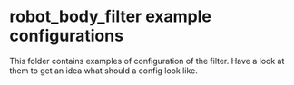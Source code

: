 # robot_body_filter example configurations

This folder contains examples of configuration of the filter. 
Have a look at them to get an idea what should a config look like.